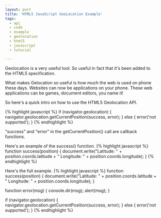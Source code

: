 ```yaml
---
layout: post
title: 'HTML5 JavaScript GeoLocation Example'
tags:
  - api
  - code
  - example
  - geolocation
  - html5
  - javascript
  - tutorial

---
```


Geolocation is a very useful tool. So useful in fact that it's been added to the HTML5 specification.

What makes Gelocation so useful is how much the web is used on phone these days. Websites can now be applications on your phone. These web applications can be games, document editors, you name it!

So here's a quick intro on how to use the HTML5 Geolocation API.

{% highlight javascript %}
if (navigator.geolocation) {
  navigator.geolocation.getCurrentPosition(success, error);
} else {
  error('not supported');
}
{% endhighlight %}

"success" and "error" in the getCurrentPosition() call are callback functions.

Here's an example of the success() function.
{% highlight javascript %}
function success(position) {
   document.write("Latitude: " + position.coords.latitude + " Longitude: " +     position.coords.longitude);
}
{% endhighlight %}


Here's the full example.
{% highlight javascript %}
function success(position) {
    document.write("Latitude: " + position.coords.latitude + " Longitude: " + position.coords.longitude);
}

function error(msg) {
    console.dir(msg);
    alert(msg);
}

if (navigator.geolocation) {
    navigator.geolocation.getCurrentPosition(success, error);
} else {
    error('not supported');
}
{% endhighlight %}
